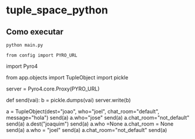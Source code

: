 # tuple_space_python

## Como executar
```shell
python main.py
```

	from config import PYRO_URL
import Pyro4


from app.objects import TupleObject
import pickle

server = Pyro4.core.Proxy(PYRO_URL)



def send(vai):
    b =  pickle.dumps(vai)
    server.write(b)



a = TupleObject(dest="joao", who="joel", chat_room="default", message="hola")
send(a)
a.who="jose"
send(a)
a.chat_room="not_default"
send(a)
a.dest("joaquim")
send(a)
a.who =None
a.chat_room = None
send(a)
a.who = "joel"
send(a)
a.chat_room="not_default"
send(a)